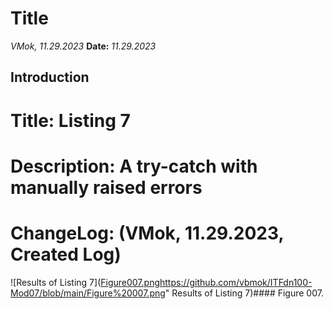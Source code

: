 # Title
*VMok, 11.29.2023*
**Date:** *11.29.2023*

## Introduction


# Title: Listing 7
# Description: A try-catch with manually raised errors
# ChangeLog: (VMok, 11.29.2023, Created Log)

![Results of Listing 7]([Figure007.png](https://github.com/vbmok/ITFdn100-Mod07/blob/main/Figure%20007.png)https://github.com/vbmok/ITFdn100-Mod07/blob/main/Figure%20007.png" Results of Listing 7)#### Figure 007. 
